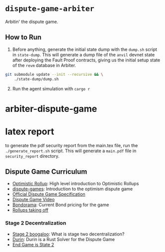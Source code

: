 # `dispute-game-arbiter`

Arbitin' the dispute game.

## How to Run

1. Before anything, generate the initial state dump with the `dump.sh` script in `state-dump`. This will generate a dump
   file of the `anvil` devnet state after deploying the Fault Proof contracts, giving us the initial setup state of the
   `revm` database in Arbiter.

```sh
git submodule update --init --recursive && \
    ./state-dump/dump.sh
```

2. Run the agent simulation with `cargo r`
# arbiter-dispute-game

# latex report
to generate the pdf security report from the main.tex file, run the `./generate_report.sh` script. This will generate a `main.pdf` file in `security_report` directory.


## Dispute Game Curriculum

- [Optimistic Rollup](https://ethereum.org/ig/developers/docs/scaling/optimistic-rollups): High level introduction to Optimistic Rollups
- [dispute-games](https://blog.oplabs.co/dispute-games/): Introduction to the optimism dispute game
- [Official Dispute Game Specification](https://github.com/ethereum-optimism/specs/blob/main/specs/fault-dispute-game.md)
- [Dispute Game Video](https://www.youtube.com/watch?v=nIN5sNc6nQM)
- [Bondorama](https://www.notion.so/oplabs/Bondorama-886cd1cfefcc44649f3e16f47d9a4477?pvs=4): Current Bond pricing for the game 
- [Rollups taking off](https://ethereum-magicians.org/t/proposed-milestones-for-rollups-taking-off-training-wheels/11571/11)

### Stage 2 Decentralization
- [Stage 2 boogaloo](https://hackmd.io/@clabby/BkZbT5hD6): What is stage two decentralization? 
- [Durin](https://github.com/anton-rs/durin): Durin is a Rust Solver for the Dispute Game
- [End Game is State 2](https://blog.oplabs.co/endgame-is-stage-2/)

